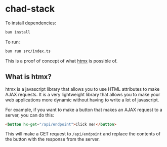# chad-stack

To install dependencies:

```bash
bun install
```

To run:

```bash
bun run src/index.ts
```

This is a proof of concept of what [htmx](https://htmx.org/) is possible of. 

## What is htmx?
htmx is a javascript library that allows you to use HTML attributes to make AJAX requests. It is a very lightweight library that allows you to make your web applications more dynamic without having to write a lot of javascript.

For example, if you want to make a button that makes an AJAX request to a server, you can do this:

```html
<button hx-get="/api/endpoint">Click me!</button>
```

This will make a GET request to `/api/endpoint` and replace the contents of the button with the response from the server.